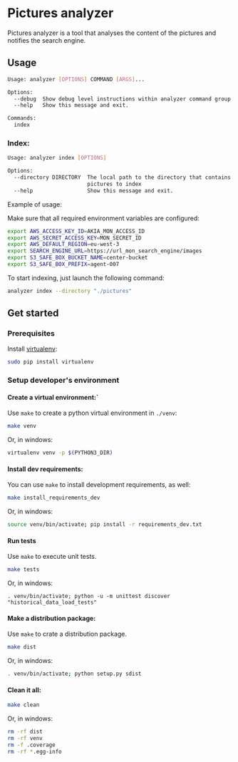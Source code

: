 # Pictures analyzer

Pictures analyzer is a tool that analyses the content of the pictures and notifies the search engine.


## Usage

```bash
Usage: analyzer [OPTIONS] COMMAND [ARGS]...

Options:
  --debug  Show debug level instructions within analyzer command group
  --help   Show this message and exit.

Commands:
  index

```

### Index:

```bash
Usage: analyzer index [OPTIONS]

Options:
  --directory DIRECTORY  The local path to the directory that contains all the
                         pictures to index
  --help                 Show this message and exit.

```
Example of usage:

Make sure that all required environment variables are configured:
```bash
export AWS_ACCESS_KEY_ID=AKIA_MON_ACCESS_ID
export AWS_SECRET_ACCESS_KEY=MON_SECRET_ID
export AWS_DEFAULT_REGION=eu-west-3
export SEARCH_ENGINE_URL=https://url_mon_search_engine/images
export S3_SAFE_BOX_BUCKET_NAME=center-bucket
export S3_SAFE_BOX_PREFIX=agent-007
```
To start indexing, just launch the following command:
```bash
analyzer index --directory "./pictures"
```

## Get started

### Prerequisites

Install [virtualenv](https://virtualenv.pypa.io/en/stable/):

```bash
sudo pip install virtualenv

```

### Setup developer's environment

#### Create a virtual environment:`

Use `make` to create a python virtual environment in `./venv`:

```bash
make venv
````

Or, in windows:
```bash
virtualenv venv -p $(PYTHON3_DIR)
```

#### Install dev requirements:

You can use `make` to install development requirements, as well:
```bash
make install_requirements_dev
```
Or, in windows:
```bash
source venv/bin/activate; pip install -r requirements_dev.txt
```

#### Run tests

Use `make` to execute unit tests.

```bash
make tests
```
Or, in windows:
```
. venv/bin/activate; python -u -m unittest discover "historical_data_load_tests"
```

#### Make a distribution package:

Use `make` to crate a distribution package.

```bash
make dist
```

Or, in windows:
```bash
. venv/bin/activate; python setup.py sdist
```

#### Clean it all:

```bash
make clean
```

Or, in windows:
```bash
rm -rf dist
rm -rf venv
rm -f .coverage
rm -rf *.egg-info
```